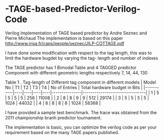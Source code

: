 # -TAGE-based-Predictor-Verilog-Code
Verilog Implementation of TAGE based predictor by  Andre Seznec and  Pierre Michaud
The implementation is based on this paper http://www.irisa.fr/caps/people/seznec/JILP-COTTAGE.pdf

I have done some modification with respect to the tag length, this was to limit the hardware bugdet by varying the tag- length and number of indexes

The TAGE predictor has 1 Bimodal Table and 4 TAGGED predictor Component with different geometric lengths respectively 7, 14, 44, 130

Table 1 . Tag-length of Different tag component in different models
| Model No  | T1 | T2 | T3 | T4 | No of Entries |  Total hardware budget in Bits |
|-----------|----|----|----|----|---------------|--------------------------------|
| 1         | 5  | 5  | 5  | 5  | 256           | 11008                          |
| 2         | 8  | 8  | 9  | 9  | 512           | 29174                          |
| 3         | 5  | 5  | 5  | 5  | 1024          | 44032                          |
| 4         | 8  | 8  | 8  | 8  | 1024          | 58368                          |


I have provided a sample test benchmark. The trace was obtained from the 2011 championship branh predictor tournament.

The implementation is basic, you can optimize the verilog code as per your requirement based on the many TAGE papers published.
